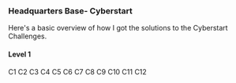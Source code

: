 ### Headquarters Base- Cyberstart

Here's a basic overview of how I got the solutions to the Cyberstart Challenges.

#### Level 1

C1
C2
C3
C4
C5
C6
C7
C8
C9
C10
C11
C12
